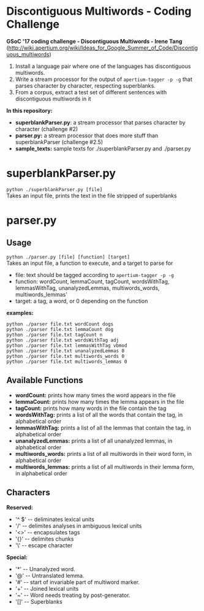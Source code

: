# Discontiguous Multiwords - Coding Challenge
**GSoC '17 coding challenge - Discontiguous Multiwords - Irene Tang**
(http://wiki.apertium.org/wiki/Ideas_for_Google_Summer_of_Code/Discontiguous_multiwords)

1. Install a language pair where one of the languages has discontiguous multiwords.
2. Write a stream processor for the output of `apertium-tagger -p -g` that parses character by character, respecting superblanks.
3. From a corpus, extract a test set of different sentences with discontiguous multiwords in it


**In this repository:**

- **superblankParser.py**: a stream processor that parses character by character (challenge #2)
- **parser.py:** a stream processor that does more stuff than superblankParser (challenge #2.5)
- **sample_texts:** sample texts for ./superblankParser.py and ./parser.py

**superblankParser.py**
========================
`python ./superblankParser.py [file]` <br />
Takes an input file, prints the text in the file stripped of superblanks


**parser.py**
========================
**Usage**
--------------------
`python ./parser.py [file] [function] [target]` <br />
Takes an input file, a function to execute, and a target to parse for
- file: text should be tagged according to `apertium-tagger -p -g`
- function: wordCount, lemmaCount, tagCount, wordsWithTag, lemmasWithTag, unanalyzedLemmas, multiwords_words, multiwords_lemmas'
- target: a tag, a word, or 0 depending on the function

**examples:**

`python ./parser file.txt wordCount dogs` <br />
`python ./parser file.txt lemmaCount dog` <br />
`python ./parser file.txt tagCount n` <br />
`python ./parser file.txt wordsWithTag adj` <br />
`python ./parser file.txt lemmasWithTag vbmod` <br />
`python ./parser file.txt unanalyzedLemmas 0` <br />
`python ./parser file.txt multiwords_words 0` <br />
`python ./parser file.txt multiwords_lemmas 0` <br />

**Available Functions**
--------------------
- **wordCount:** prints how many times the word appears in the file
- **lemmaCount:** prints how many times the lemma appears in the file
- **tagCount:** prints how many words in the file contain the tag
- **wordsWithTag:** prints a list of all the words that contain the tag, in alphabetical order
- **lemmasWithTag:** prints a list of all the lemmas that contain the tag, in alphabetical order
- **unanalyzedLemmas:** prints a list of all unanalyzed lemmas, in alphabetical order
- **multiwords_words:** prints a list of all multiwords in their word form, in alphabetical order
- **multiwords_lemmas:** prints a list of all multiwords in their lemma form, in alphabetical order

**Characters**
--------------------
**Reserved:**
- '^ $' -- deliminates lexical units
- '/' -- delimites analyses in ambiguous lexical units
- '<>' -- encapsulates tags
- '{}' -- delimites chunks
- '\\' -- escape character
  
**Special:**
- '\*' -- Unanalyzed word.
- '@' -- Untranslated lemma.
- '#' -- start of invariable part of multiword marker.
- '+' -- Joined lexical units
- '~' -- Word needs treating by post-generator.
- '[]' -- Superblanks
